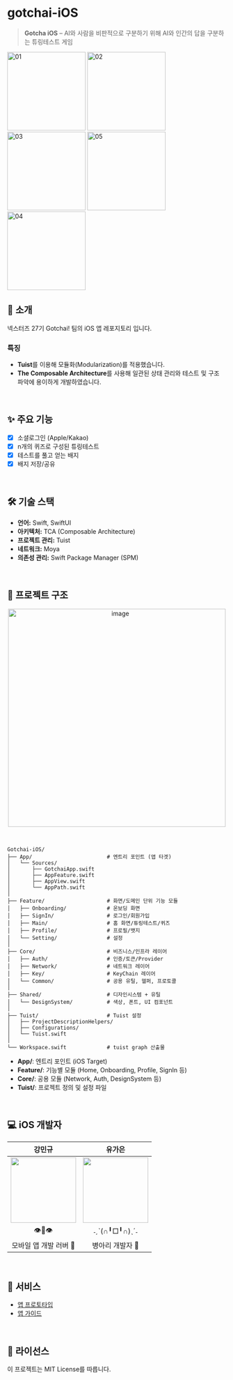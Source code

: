 # gotchai-iOS

> **Gotcha iOS** – AI와 사람을 비판적으로 구분하기 위해 AI와 인간의 답을 구분하는 튜링테스트 게임

<img width="180" alt="01" src="https://github.com/user-attachments/assets/df2f9130-3669-4f24-b583-5a618a89b808" />
<img width="180" alt="02" src="https://github.com/user-attachments/assets/f1f65767-9fe5-48be-baf1-f8e486e423f6" />

<br/>

<img width="180" alt="03" src="https://github.com/user-attachments/assets/6ab245e7-9ce4-46cb-b1a8-cd16875053e3" />
<img width="180" alt="05" src="https://github.com/user-attachments/assets/7882519b-a41f-4014-acb9-3e125222f298" />
<img width="180" alt="04" src="https://github.com/user-attachments/assets/8f8c901f-4a5c-4ebd-94e9-f25822f520e1" />


<br/>

## 📖 소개

넥스터즈 27기 Gotchai! 팀의 iOS 앱 레포지토리 입니다.

### 특징


- **Tuist**를 이용해 모듈화(Modularization)를 적용했습니다.
- **The Composable Architecture**를 사용해 일관된 상태 관리와 테스트 및 구조 파악에 용이하게 개발하였습니다.
<br/>


## ✨ 주요 기능

- [x]  소셜로그인 (Apple/Kakao)
- [x]  n개의 퀴즈로 구성된 튜링테스트
- [x]  테스트를 풀고 얻는 배지
- [x]  배지 저장/공유

<br/>

## 🛠 기술 스택

- **언어:** Swift, SwiftUI
- **아키텍처:** TCA (Composable Architecture)
- **프로젝트 관리:** Tuist
- **네트워크:** Moya
- **의존성 관리:** Swift Package Manager (SPM)

<br/>

## 📂 프로젝트 구조

<p align="center">
<img width="500" alt="image" src="https://github.com/user-attachments/assets/30d295e3-c517-4a0d-ac98-b2b91fc492b0" />
</p>

<br/>

```
Gotchai-iOS/
├── App/                        # 엔트리 포인트 (앱 타겟)
│   └── Sources/
│       ├── GotchaiApp.swift
│       ├── AppFeature.swift
│       ├── AppView.swift
│       └── AppPath.swift
│
├── Feature/                    # 화면/도메인 단위 기능 모듈
│   ├── Onboarding/             # 온보딩 화면
│   ├── SignIn/                 # 로그인/회원가입
│   ├── Main/                   # 홈 화면/튜링테스트/퀴즈
│   ├── Profile/                # 프로필/뱃지
│   └── Setting/                # 설정
│
├── Core/                       # 비즈니스/인프라 레이어
│   ├── Auth/                   # 인증/토큰/Provider
│   ├── Network/                # 네트워크 레이어
│   ├── Key/                    # KeyChain 레이어
│   └── Common/                 # 공용 유틸, 헬퍼, 프로토콜
│
├── Shared/                     # 디자인시스템 + 유틸
│   └── DesignSystem/           # 색상, 폰트, UI 컴포넌트
│
├── Tuist/                      # Tuist 설정
│   ├── ProjectDescriptionHelpers/
│   ├── Configurations/
│   └── Tuist.swift
│
└── Workspace.swift             # tuist graph 산출물

```

- **App/**: 엔트리 포인트 (iOS Target)
- **Feature/**: 기능별 모듈 (Home, Onboarding, Profile, SignIn 등)
- **Core/**: 공용 모듈 (Network, Auth, DesignSystem 등)
- **Tuist/**: 프로젝트 정의 및 설정 파일

<br/>

## 💻 iOS 개발자

| 강민규 | 유가은 |
| :---: | :---: |
|[<img width="150" src="https://github.com/koreamango.png">](https://github.com/koreamango)|[<img width="150" src="https://github.com/slr-09.png">](https://github.com/slr-09) |
|👁️👄👁️ | ˗ˏˋ(∩╹□╹∩)ˎˊ˗|
|모바일 앱 개발 러버 🙂| 병아리 개발자 🐥 |

<br/>

## 🚏 서비스


- [앱 프로토타입](https://gotchai-ai.com/)
- [앱 가이드](https://sir0.notion.site/gotchai-support?source=copy_link)

<br/>

## 📄 라이선스

이 프로젝트는 MIT License를 따릅니다.
